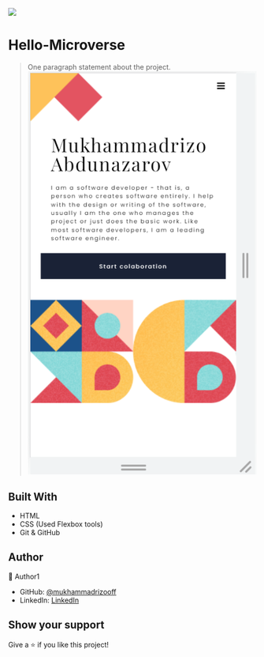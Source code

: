 ![](https://img.shields.io/badge/Microverse-blueviolet)

# Hello-Microverse

> One paragraph statement about the project.
![screenshot](./material.png)



## Built With

- HTML
- CSS (Used Flexbox tools)
- Git & GitHub


## Author

👤 Author1

- GitHub: [@mukhammadrizooff](https://github.com/mukhammadrizooff)
- LinkedIn: [LinkedIn](linkedin.com/in/mukhammadrizooff)

## Show your support

Give a ⭐️ if you like this project!

